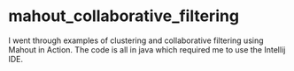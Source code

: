 mahout_collaborative_filtering
==============================

I went through examples of clustering and collaborative filtering using Mahout in Action.  The code is all in java which required me to use the Intellij IDE.  
